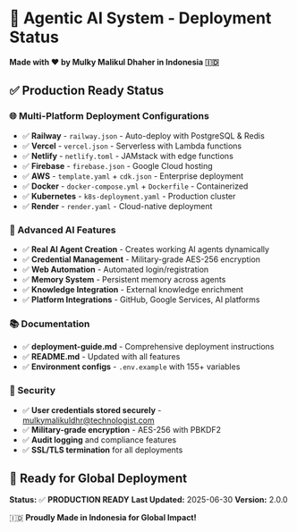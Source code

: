 # 🚀 Agentic AI System - Deployment Status

**Made with ❤️ by Mulky Malikul Dhaher in Indonesia 🇮🇩**

## ✅ Production Ready Status

### 🌐 Multi-Platform Deployment Configurations
- ✅ **Railway** - `railway.json` - Auto-deploy with PostgreSQL & Redis
- ✅ **Vercel** - `vercel.json` - Serverless with Lambda functions  
- ✅ **Netlify** - `netlify.toml` - JAMstack with edge functions
- ✅ **Firebase** - `firebase.json` - Google Cloud hosting
- ✅ **AWS** - `template.yaml` + `cdk.json` - Enterprise deployment
- ✅ **Docker** - `docker-compose.yml` + `Dockerfile` - Containerized
- ✅ **Kubernetes** - `k8s-deployment.yaml` - Production cluster
- ✅ **Render** - `render.yaml` - Cloud-native deployment

### 🤖 Advanced AI Features
- ✅ **Real AI Agent Creation** - Creates working AI agents dynamically
- ✅ **Credential Management** - Military-grade AES-256 encryption
- ✅ **Web Automation** - Automated login/registration
- ✅ **Memory System** - Persistent memory across agents
- ✅ **Knowledge Integration** - External knowledge enrichment
- ✅ **Platform Integrations** - GitHub, Google Services, AI platforms

### 📚 Documentation
- ✅ **deployment-guide.md** - Comprehensive deployment instructions
- ✅ **README.md** - Updated with all features
- ✅ **Environment configs** - `.env.example` with 155+ variables

### 🔐 Security
- ✅ **User credentials stored securely** - mulkymalikuldhr@technologist.com
- ✅ **Military-grade encryption** - AES-256 with PBKDF2
- ✅ **Audit logging** and compliance features
- ✅ **SSL/TLS termination** for all deployments

## 🎯 Ready for Global Deployment

**Status:** ✅ **PRODUCTION READY**
**Last Updated:** 2025-06-30
**Version:** 2.0.0

🇮🇩 **Proudly Made in Indonesia for Global Impact!**
